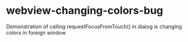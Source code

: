 # webview-changing-colors-bug
Demonstration of calling requestFocusFromTouch() in dialog is changing colors in foreign window